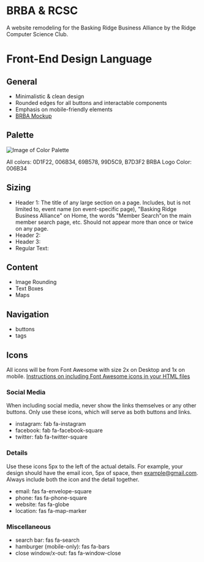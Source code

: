 # BRBA & RCSC
A website remodeling for the Basking Ridge Business Alliance by the Ridge Computer Science Club.

# Front-End Design Language

## General
* Minimalistic & clean design
* Rounded edges for all buttons and interactable components
* Emphasis on mobile-friendly elements
* [BRBA Mockup](https://tinyurl.com/BRBA-mockup)

## Palette
![Image of Color Palette](https://i.imgur.com/JELApbk.jpg)

All colors:
0D1F22, 006B34, 69B578, 99D5C9, B7D3F2
BRBA Logo Color: 006B34

## Sizing
* Header 1: The title of any large section on a page. Includes, but is not limited to, event name (on event-specific page), "Basking Ridge Business Alliance" on Home, the words "Member Search"on the main member search page, etc. Should not appear more than once or twice on any page.
* Header 2:
* Header 3:
* Regular Text:

## Content
* Image Rounding
* Text Boxes
* Maps

## Navigation 
* buttons
* tags

## Icons
All icons will be from Font Awesome with size 2x on Desktop and 1x on mobile.
[Instructions on including Font Awesome icons in your HTML files](https://fontawesome.com/start)

### Social Media
When including social media, never show the links themselves or any other buttons. Only use these icons, which will serve as both buttons and links.

* instagram: fab fa-instagram
* facebook: fab fa-facebook-square
* twitter: fab fa-twitter-square

### Details
Use these icons 5px to the left of the actual details. For example, your design should have the email icon, 5px of space, then example@gmail.com. Always include both the icon and the detail together.

* email: fas fa-envelope-square
* phone: fas fa-phone-square
* website: fas fa-globe
* location: fas fa-map-marker

### Miscellaneous
* search bar: fas fa-search 
* hamburger (mobile-only): fas fa-bars
* close window/x-out: fas fa-window-close
